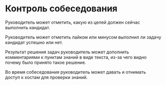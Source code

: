 # Контроль собеседования
Руководитель может отметить, какую из целей должен сейчас выполнить кандидат.

Руководитель может отметить лайком или минусом выполнил ли задачу кандидат успешно или нет.

Результат решения задач руководитель может дополнить комментариями к пунктам знаний в виде текста, из-за чего видно почему было принято такое решение.

Во время собеседования руководитель может давать и отнимать доступ к хостам для проверки знаний.